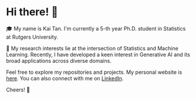 # Hi there! 👋

🎓 My name is Kai Tan. I'm currently a 5-th year Ph.D. student in Statistics at Rutgers University.  

🌱 My research interests lie at the intersection of Statistics and Machine Learning. Recently, I have developed a keen interest in Generative AI and its broad applications across diverse domains.

Feel free to explore my repositories and projects. 
My personal website is [here](https://kaitan365.github.io/).
You can also connect with me on [LinkedIn](https://www.linkedin.com/in/kaitan365/).

Cheers! 🚀
